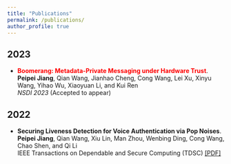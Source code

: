 ```yaml
---
title: "Publications"
permalink: /publications/
author_profile: true
---
```

## 2023


* <font color=red>**Boomerang: Metadata-Private Messaging under Hardware Trust**</font>.<br>
**Peipei Jiang**, Qian Wang, Jianhao Cheng, Cong Wang, Lei Xu, Xinyu Wang, Yihao Wu, Xiaoyuan Li, and Kui Ren<br>
<i>NSDI 2023</i> (Accepted to appear)<br>

## 2022

* <b>Securing Liveness Detection for Voice Authentication via Pop Noises</b>.<br>
**Peipei Jiang**, Qian Wang, Xiu Lin, Man Zhou, Wenbing Ding, Cong Wang, Chao Shen, and Qi Li<br>
IEEE Transactions on Dependable and Secure Computing (TDSC) [[PDF]](https://ieeexplore.ieee.org/abstract/document/9744556)<br>


